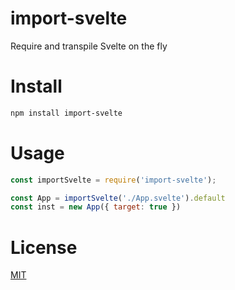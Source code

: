 # import-svelte

Require and transpile Svelte on the fly

# Install

```bash
npm install import-svelte
```

# Usage

```js
const importSvelte = require('import-svelte');

const App = importSvelte('./App.svelte').default
const inst = new App({ target: true })
```

# License

[MIT](./LICENSE)
